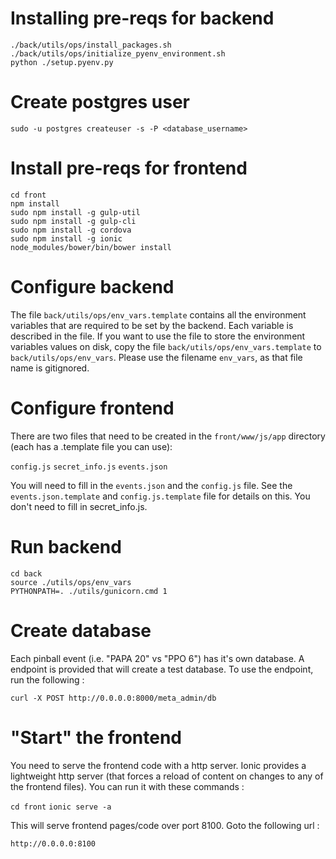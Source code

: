 # Installing pre-reqs for backend

```
./back/utils/ops/install_packages.sh
./back/utils/ops/initialize_pyenv_environment.sh
python ./setup.pyenv.py
```

# Create postgres user

```
sudo -u postgres createuser -s -P <database_username>
```

# Install pre-reqs for frontend

```
cd front
npm install
sudo npm install -g gulp-util
sudo npm install -g gulp-cli
sudo npm install -g cordova
sudo npm install -g ionic
node_modules/bower/bin/bower install
```

# Configure backend

The file `back/utils/ops/env_vars.template` contains all the environment variables that are required to be set by the backend.  Each variable is described in the file.  If you want to use the file to store the environment variables values on disk, copy the file `back/utils/ops/env_vars.template` to `back/utils/ops/env_vars`.  Please use the filename `env_vars`, as that file name is gitignored.

# Configure frontend

There are two files that need to be created in the `front/www/js/app` directory (each has a .template file you can use):

`config.js`
`secret_info.js`
`events.json`

You will need to fill in the `events.json` and the `config.js` file.  See the `events.json.template` and `config.js.template` file for details on this.  You don't need to fill in secret_info.js.  

# Run backend 

```
cd back
source ./utils/ops/env_vars
PYTHONPATH=. ./utils/gunicorn.cmd 1
```

# Create database 

Each pinball event (i.e. "PAPA 20" vs "PPO 6") has it's own database.  A endpoint is provided that will create a test database. To use the endpoint, run the following : 

```
curl -X POST http://0.0.0.0:8000/meta_admin/db
```

# "Start" the frontend

You need to serve the frontend code with a http server.  Ionic provides a lightweight http server (that forces a reload of content on changes to any of the frontend files).  You can run it with these commands :

`cd front`
`ionic serve -a`

This will serve frontend pages/code over port 8100.  Goto the following url : 

`http://0.0.0.0:8100`


